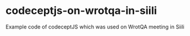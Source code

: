 # codeceptjs-on-wrotqa-in-siili
Example code of codeceptJS which was used on WrotQA meeting in Siili
